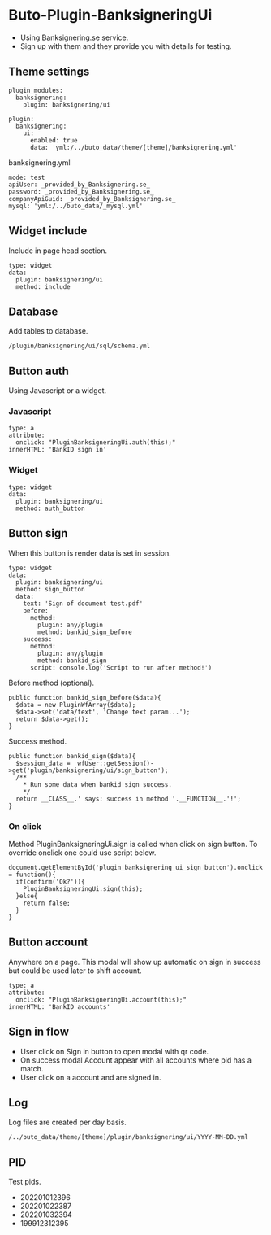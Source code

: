 # Buto-Plugin-BanksigneringUi
- Using Banksignering.se service.
- Sign up with them and they provide you with details for testing.

## Theme settings
```
plugin_modules:
  banksignering:
    plugin: banksignering/ui
```
```
plugin:
  banksignering:
    ui:
      enabled: true
      data: 'yml:/../buto_data/theme/[theme]/banksignering.yml'
```
banksignering.yml
```
mode: test
apiUser: _provided_by_Banksignering.se_
password: _provided_by_Banksignering.se_
companyApiGuid: _provided_by_Banksignering.se_
mysql: 'yml:/../buto_data/_mysql.yml'
```


## Widget include
Include in page head section.
```
type: widget
data:
  plugin: banksignering/ui
  method: include          
```

## Database
Add tables to database.
```
/plugin/banksignering/ui/sql/schema.yml
```

## Button auth
Using Javascript or a widget.
### Javascript
```
type: a
attribute:
  onclick: "PluginBanksigneringUi.auth(this);"
innerHTML: 'BankID sign in'
```
### Widget
```
type: widget
data:
  plugin: banksignering/ui
  method: auth_button
```

## Button sign
When this button is render data is set in session.
```
type: widget
data:
  plugin: banksignering/ui
  method: sign_button
  data:
    text: 'Sign of document test.pdf'
    before:
      method:
        plugin: any/plugin
        method: bankid_sign_before
    success:
      method:
        plugin: any/plugin
        method: bankid_sign
      script: console.log('Script to run after method!')
```
Before method (optional).
```
public function bankid_sign_before($data){
  $data = new PluginWfArray($data);
  $data->set('data/text', 'Change text param...');
  return $data->get();
}
```
Success method.
```
public function bankid_sign($data){
  $session_data =  wfUser::getSession()->get('plugin/banksignering/ui/sign_button');
  /**
    * Run some data when bankid sign success.
    */
  return __CLASS__.' says: success in method '.__FUNCTION__.'!';
}
```

### On click
Method PluginBanksigneringUi.sign is called when click on sign button. To override onclick one could use script below.
```
document.getElementById('plugin_banksignering_ui_sign_button').onclick = function(){
  if(confirm('Ok?')){
    PluginBanksigneringUi.sign(this);
  }else{
    return false;
  }
}
```

## Button account
Anywhere on a page. This modal will show up automatic on sign in success but could be used later to shift account.
```
type: a
attribute:
  onclick: "PluginBanksigneringUi.account(this);"
innerHTML: 'BankID accounts'
```

## Sign in flow
- User click on Sign in button to open modal with qr code.
- On success modal Account appear with all accounts where pid has a match.
- User click on a account and are signed in.

## Log
Log files are created per day basis.
```
/../buto_data/theme/[theme]/plugin/banksignering/ui/YYYY-MM-DD.yml
```

## PID
Test pids.
- 202201012396
- 202201022387
- 202201032394
- 199912312395


